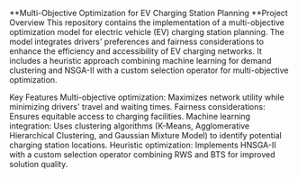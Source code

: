 **Multi-Objective Optimization for EV Charging Station Planning
**Project Overview
This repository contains the implementation of a multi-objective optimization model for electric vehicle (EV) charging station planning. The model integrates drivers' preferences and fairness considerations to enhance the efficiency and accessibility of EV charging networks. It includes a heuristic approach combining machine learning for demand clustering and NSGA-II with a custom selection operator for multi-objective optimization.

Key Features
Multi-objective optimization: Maximizes network utility while minimizing drivers' travel and waiting times.
Fairness considerations: Ensures equitable access to charging facilities.
Machine learning integration: Uses clustering algorithms (K-Means, Agglomerative Hierarchical Clustering, and Gaussian Mixture Model) to identify potential charging station locations.
Heuristic optimization: Implements HNSGA-II with a custom selection operator combining RWS and BTS for improved solution quality.
